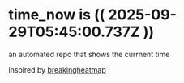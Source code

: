 # time_now is (( 2025-09-29T05:45:00.737Z ))

an automated repo that shows the currnent time

inspired by [breakingheatmap](https://github.com/breakingheatmap/breakingheatmap)